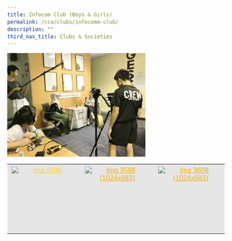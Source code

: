 ```yaml
---
title: Infocom Club (Boys & Girls)
permalink: /cca/clubs/infocomm-club/
description: ""
third_nav_title: Clubs & Societies
---
```

![](/images/infocomm%201%20Small.jpeg)

<table class=" aligncenter" style="box-sizing: inherit; border-collapse: collapse; border-spacing: 0px; max-width: 100%; margin: auto; display: block; clear: both; color: rgb(34, 34, 34); font-family: &quot;Source Sans Pro&quot;, sans-serif; font-size: 16px; font-style: normal; font-variant-ligatures: normal; font-variant-caps: normal; font-weight: 400; letter-spacing: normal; orphans: 2; text-align: start; text-transform: none; white-space: normal; widows: 2; word-spacing: 0px; -webkit-text-stroke-width: 0px; background-color: rgb(255, 255, 255); text-decoration-thickness: initial; text-decoration-style: initial; text-decoration-color: initial; width: 826.664px;"><tbody style="box-sizing: inherit;"><tr style="box-sizing: inherit; background: rgb(230, 230, 230);"><td style="box-sizing: inherit; padding: 5px 10px; text-align: center;"><a href="![](/images/infocomm%202.jpeg)" target="_blank" rel="noopener noreferrer" style="box-sizing: inherit; background-color: transparent; transition: all 0.25s ease-in-out 0s; outline: 0px; color: rgb(255, 208, 26); text-decoration: underline;"><img class="aligncenter wp-image-19478 size-thumbnail" src="https://ganengsengsch.moe.edu.sg/wp-content/uploads/2019/08/IMG_9186-150x150.jpg" alt="Img 9186" width="150" height="150" style="box-sizing: inherit; border: 0px; vertical-align: middle; max-width: 100%; height: auto; margin: auto; display: block; clear: both;"></a></td><td style="box-sizing: inherit; padding: 5px 10px; text-align: center;"><a href="![](/images/infocomm%203.jpeg)" target="_blank" rel="noopener noreferrer" style="box-sizing: inherit; background-color: transparent; transition: all 0.25s ease-in-out 0s; color: rgb(241, 174, 22); text-decoration: underline;"><img class="aligncenter wp-image-19571 size-thumbnail" src="https://ganengsengsch.moe.edu.sg/wp-content/uploads/2019/09/IMG_3598-1024x683-150x150.jpg" alt="Img 3598 (1024x683)" width="150" height="150" style="box-sizing: inherit; border: 0px; vertical-align: middle; max-width: 100%; height: auto; margin: auto; display: block; clear: both;"></a></td><td style="box-sizing: inherit; padding: 5px 10px; text-align: center;"><a href="![](/images/infocomm%204.jpeg)" target="_blank" rel="noopener noreferrer" style="box-sizing: inherit; background-color: transparent; transition: all 0.25s ease-in-out 0s; color: rgb(241, 174, 22); text-decoration: underline;"><img class="aligncenter wp-image-19572 size-thumbnail" src="https://ganengsengsch.moe.edu.sg/wp-content/uploads/2019/09/IMG_3609-1024x683-150x150.jpg" alt="Img 3609 (1024x683)" width="150" height="150" style="box-sizing: inherit; border: 0px; vertical-align: middle; max-width: 100%; height: auto; margin: auto; display: block; clear: both;"></a></td></tr></tbody></table>